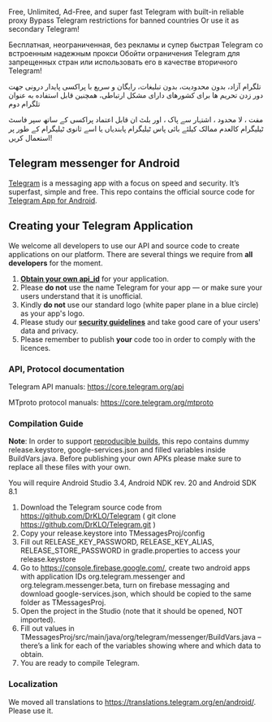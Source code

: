 Free, Unlimited, Ad-Free, and super fast Telegram with built-in reliable proxy 
Bypass Telegram restrictions for banned countries Or use it as secondary Telegram!

Бесплатная, неограниченная, без рекламы и супер быстрая Telegram со встроенным надежным прокси
Обойти ограничения Telegram для запрещенных стран или использовать его в качестве вторичного Telegram!

 تلگرام آزاد، بدون محدودیت، بدون تبلیغات، رایگان و سریع با پراکسی پایدار درونی
جهت دور زدن تحریم ها برای کشورهای دارای مشکل ارتباطی، همچنین قابل استفاده به عنوان تلگرام دوم

مفت ، لا محدود ، اشتہار سے پاک ، اور بلٹ ان قابل اعتماد پراکسی کے ساتھ سپر فاسٹ ٹیلیگرام
کالعدم ممالک کیلئے بائی پاس ٹیلیگرام پابندیاں یا اسے ثانوی ٹیلیگرام کے طور پر استعمال کریں!

## Telegram messenger for Android

[Telegram](https://telegram.org) is a messaging app with a focus on speed and security. It’s superfast, simple and free.
This repo contains the official source code for [Telegram App for Android](https://play.google.com/store/apps/details?id=org.telegram.messenger).

## Creating your Telegram Application

We welcome all developers to use our API and source code to create applications on our platform.
There are several things we require from **all developers** for the moment.

1. [**Obtain your own api_id**](https://core.telegram.org/api/obtaining_api_id) for your application.
2. Please **do not** use the name Telegram for your app — or make sure your users understand that it is unofficial.
3. Kindly **do not** use our standard logo (white paper plane in a blue circle) as your app's logo.
3. Please study our [**security guidelines**](https://core.telegram.org/mtproto/security_guidelines) and take good care of your users' data and privacy.
4. Please remember to publish **your** code too in order to comply with the licences.

### API, Protocol documentation

Telegram API manuals: https://core.telegram.org/api

MTproto protocol manuals: https://core.telegram.org/mtproto

### Compilation Guide

**Note**: In order to support [reproducible builds](https://core.telegram.org/reproducible-builds), this repo contains dummy release.keystore,  google-services.json and filled variables inside BuildVars.java. Before publishing your own APKs please make sure to replace all these files with your own.

You will require Android Studio 3.4, Android NDK rev. 20 and Android SDK 8.1

1. Download the Telegram source code from https://github.com/DrKLO/Telegram ( git clone https://github.com/DrKLO/Telegram.git )
2. Copy your release.keystore into TMessagesProj/config
3. Fill out RELEASE_KEY_PASSWORD, RELEASE_KEY_ALIAS, RELEASE_STORE_PASSWORD in gradle.properties to access your  release.keystore
4.  Go to https://console.firebase.google.com/, create two android apps with application IDs org.telegram.messenger and org.telegram.messenger.beta, turn on firebase messaging and download google-services.json, which should be copied to the same folder as TMessagesProj.
5. Open the project in the Studio (note that it should be opened, NOT imported).
6. Fill out values in TMessagesProj/src/main/java/org/telegram/messenger/BuildVars.java – there’s a link for each of the variables showing where and which data to obtain.
7. You are ready to compile Telegram.

### Localization

We moved all translations to https://translations.telegram.org/en/android/. Please use it.
